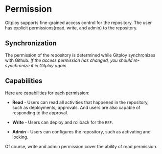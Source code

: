 # Permission

Gitploy supports fine-grained access control for the repository. The user has explicit permissions(read, write, and admin) to the repository.

## Synchronization
The permission of the repository is determined while Gitploy synchronizes with Github. *If the access permission has changed, you should re-synchronize it in Gitploy again.*

## Capabilities

Here are capabilities for each permission: 

* **Read** - Users can read all activities that happened in the repository, such as deployments, approvals. And users are also capable of responding to the approval.

* **Write** - Users can deploy and rollback for the `REF`. 

* **Admin** - Users can configures the repository, such as activating and locking.

Of course, write and admin permission cover the ability of read permission.